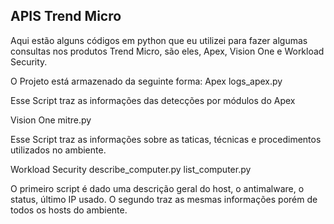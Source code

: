 ## APIS Trend Micro

Aqui estão alguns códigos em python que eu utilizei para fazer algumas consultas nos produtos Trend Micro, são eles, Apex, Vision One e Workload Security.

O Projeto está armazenado da seguinte forma:
Apex
logs_apex.py

Esse Script traz as informações das detecções por módulos do Apex

Vision One
mitre.py

Esse Script traz as informações sobre as taticas, técnicas e procedimentos utilizados no ambiente.

Workload Security
describe_computer.py
list_computer.py

O primeiro script é dado uma descrição geral do host, o antimalware, o status, último IP usado.
O segundo traz as mesmas informações porém de todos os hosts do ambiente.
